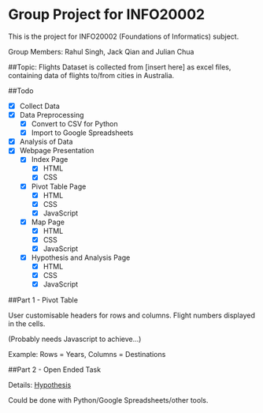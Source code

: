 # Group Project for INFO20002
This is the project for INFO20002 (Foundations of Informatics) subject.

Group Members: Rahul Singh, Jack Qian and Julian Chua


##Topic: Flights
Dataset is collected from [insert here] as excel files, containing data of flights to/from cities in Australia.


##Todo
- [x] Collect Data
- [x] Data Preprocessing
	- [x] Convert to CSV for Python
	- [x] Import to Google Spreadsheets
- [x] Analysis of Data
- [x] Webpage Presentation
	- [x] Index Page
		- [x] HTML
		- [x] CSS
	- [x] Pivot Table Page
		- [x] HTML
		- [x] CSS
		- [x] JavaScript
	- [x] Map Page
		- [x] HTML
		- [x] CSS
		- [x] JavaScript
	- [x] Hypothesis and Analysis Page
		- [x] HTML
		- [x] CSS
		- [x] JavaScript

##Part 1 - Pivot Table

User customisable headers for rows and columns. Flight numbers displayed in the cells.

(Probably needs Javascript to achieve...)

Example: Rows = Years, Columns = Destinations


##Part 2 - Open Ended Task

Details: [Hypothesis](Hypothesis.md)

Could be done with Python/Google Spreadsheets/other tools.
